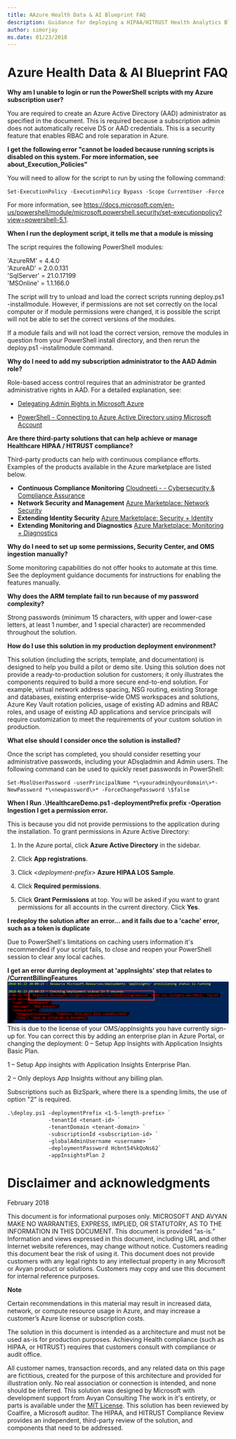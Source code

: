 ```yaml
---
title: AAzure Health Data & AI Blueprint FAQ
description: Guidance for deploying a HIPAA/HITRUST Health Analytics Blueprint 
author: simorjay
ms.date: 01/23/2018
---
```


# Azure Health Data & AI Blueprint FAQ


**Why am I unable to login or run the PowerShell scripts with my Azure
subscription user?**

You are required to create an Azure Active Directory (AAD) administrator
as specified in the document. This is required because a subscription
admin does not automatically receive DS or AAD credentials. This is a
security feature that enables RBAC and role separation in Azure.

**I get the following error "cannot be loaded because running scripts is
disabled on this system. For more information, see
about\_Execution\_Policies"**

You will need to allow for the script to run by using the following
command:
```
Set-ExecutionPolicy -ExecutionPolicy Bypass -Scope CurrentUser -Force
```
For more information, see
<https://docs.microsoft.com/en-us/powershell/module/microsoft.powershell.security/set-executionpolicy?view=powershell-5.1>.

**When I run the deployment script, it tells me that a module is
missing**

The script requires the following PowerShell modules:

'AzureRM' = 4.4.0\
'AzureAD' = 2.0.0.131\
'SqlServer' = 21.0.17199\
'MSOnline' = 1.1.166.0

The script will try to unload and load the correct scripts running
deploy.ps1 -installmodule. However, if permissions are not set correctly
on the local computer or if module permissions were changed, it is
possible the script will not be able to set the correct versions of the
modules.

If a module fails and will not load the correct version, remove the
modules in question from your PowerShell install directory, and then
rerun the deploy.ps1 -installmodule command.

**Why do I need to add my subscription administrator to the AAD Admin
role?**

Role-based access control requires that an administrator be granted
administrative rights in AAD. For a detailed explanation, see:

-   [Delegating Admin Rights in Microsoft
    Azure](https://www.petri.com/delegating-admin-rights-in-microsoft-azure)

-   [PowerShell - Connecting to Azure Active Directory using Microsoft
    Account](http://stackoverflow.com/questions/29485364/powershell-connecting-to-azure-active-directory-using-microsoft-account)

**Are there third-party solutions that can help achieve or manage
Healthcare HIPAA / HITRUST compliance?**

Third-party products can help with continuous compliance efforts.
Examples of the products available in the Azure marketplace are listed
below.

- **Continuous Compliance Monitoring**       [Cloudneeti - - Cybersecurity & Compliance Assurance](https://azuremarketplace.microsoft.com/en-us/marketplace/apps/cloudneeti.cloudneeti_enterpise?tab=Overview)
- **Network Security and Management**        [Azure Marketplace: Network Security](https://azuremarketplace.microsoft.com/en-us/marketplace/apps/category/networking?page=1)
- **Extending Identity Security**            [Azure Marketplace: Security + Identity](https://azuremarketplace.microsoft.com/en-us/marketplace/apps/category/security-identity?page=1)
- **Extending Monitoring and Diagnostics**   [Azure Marketplace: Monitoring + Diagnostics](https://azuremarketplace.microsoft.com/en-us/marketplace/apps/category/monitoring-management?page=1&subcategories=monitoring-diagnostics)


**Why do I need to set up some permissions, Security Center, and OMS
ingestion manually?**

Some monitoring capabilities do not offer hooks to automate at this
time. See the deployment guidance documents for instructions for
enabling the features manually.

**Why does the ARM template fail to run because of my password
complexity?**

Strong passwords (minimum 15 characters, with upper and lower-case
letters, at least 1 number, and 1 special character) are recommended
throughout the solution.

**How do I use this solution in my production deployment environment?**

This solution (including the scripts, template, and documentation) is
designed to help you build a pilot or demo site. Using this solution
does not provide a ready-to-production solution for customers; it only
illustrates the components required to build a more secure end-to-end
solution. For example, virtual network address spacing, NSG routing,
existing Storage and databases, existing enterprise-wide OMS workspaces
and solutions, Azure Key Vault rotation policies, usage of existing AD
admins and RBAC roles, and usage of existing AD applications and service
principals will require customization to meet the requirements of your
custom solution in production.

**What else should I consider once the solution is installed?**

Once the script has completed, you should consider resetting your
administrative passwords, including your ADsqladmin and Admin users. The
following command can be used to quickly reset passwords in PowerShell:
```
Set-MsolUserPassword -userPrincipalName *\<youradmin@yourdomain\>*-NewPassword *\<newpassword\>* ‑ForceChangePassword \$false
```
**When I Run .\\HealthcareDemo.ps1 -deploymentPrefix prefix -Operation
Ingestion I get a permission error.**

This is because you did not provide permissions to the application
during the installation. To grant permissions in Azure Active Directory:

1.  In the Azure portal, click **Azure Active Directory** in the
    sidebar.

2.  Click **App registrations**.

3.  Click *\<deployment-prefix\>* **Azure HIPAA LOS Sample**.

4.  Click **Required permissions**.

5.  Click **Grant Permissions** at top. You will be asked if you want to
    grant permissions for all accounts in the current directory. Click
    **Yes**.
	
**I redeploy the solution after an error... and it fails due to a 'cache' error, such as a token is duplicate**

Due to PowerShell's limitations on caching users information it's recommended if your script fails, to close and reopen your PowerShell session to clear any local caches. 

**I get an error durring deployment at 'appInsights' step that relates to /CurrentBillingFeatures**
![](images/OMSlicense.png)
This is due to the license of your OMS/appInsights you have currently sign-up for. You can correct this by adding an enterprise plan in Azure Portal, or changing the deployment:
0 – Setup App Insights with Application Insights Basic Plan.

1 – Setup App insights with Application Insights Enterprise Plan.

2 –  Only deploys App Insights without any billing plan. 

Subscriptions such as BizSpark, where there is a spending limits, the use of option "2" is required. 
```
.\deploy.ps1 -deploymentPrefix <1-5-length-prefix> `
             -tenantId <tenant-id> `
             -tenantDomain <tenant-domain> `
             -subscriptionId <subscription-id> `
             -globalAdminUsername <username> `
             -deploymentPassword Hcbnt54%kQoNs62`
             -appInsightsPlan 2            
```

# Disclaimer and acknowledgments
February 2018

This document is for informational purposes only. MICROSOFT AND AVYAN MAKE NO WARRANTIES, EXPRESS, IMPLIED, OR STATUTORY, AS TO THE INFORMATION IN THIS DOCUMENT. This document is provided “as-is.” Information and views expressed in this document, including URL and other Internet website references, may change without notice. Customers reading this document bear the risk of using it.
This document does not provide customers with any legal rights to any intellectual property in any Microsoft or Avyan product or solutions.
Customers may copy and use this document for internal reference purposes.

**Note**

Certain recommendations in this material may result in increased data, network, or compute resource usage in Azure, and may increase a customer’s Azure license or subscription costs.

The solution in this document is intended as a architecture and must not be used as-is for production purposes. Achieving Health compliance (such as HIPAA, or HITRUST) requires that customers consult with compliance or audit office.  

All customer names, transaction records, and any related data on this page are fictitious, created for the purpose of this architecture and provided for illustration only. No real association or connection is intended, and none should be inferred.
This solution was designed by Microsoft with development support from Avyan Consulting The work in it's entirety, or parts is available under the [MIT License](https://opensource.org/licenses/MIT).
This solution has been reviewed by Coalfire, a Microsoft auditor. The HIPAA, and HITRUST Compliance Review provides an independent, third-party review of the solution, and components that need to be addressed.

